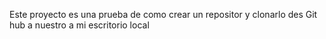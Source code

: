 Este proyecto es una prueba de como crear un repositor y clonarlo des Git hub a nuestro a mi escritorio local